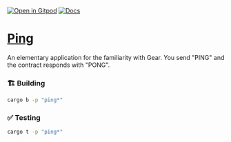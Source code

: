 [![Open in Gitpod](https://img.shields.io/badge/Open_in-Gitpod-white?logo=gitpod)](https://gitpod.io/#FOLDER=ping/https://github.com/gear-foundation/dapps)
[![Docs](https://img.shields.io/github/actions/workflow/status/gear-foundation/dapps/contracts-build.yml?logo=rust&label=docs)](https://dapps.gear.rs/ping_io)

# [Ping](https://wiki.gear-tech.io/docs/examples/ping)

An elementary application for the familiarity with Gear. You send "PING" and the contract responds with "PONG".

### 🏗️ Building

```sh
cargo b -p "ping*"
```

### ✅ Testing

```sh
cargo t -p "ping*"
```
